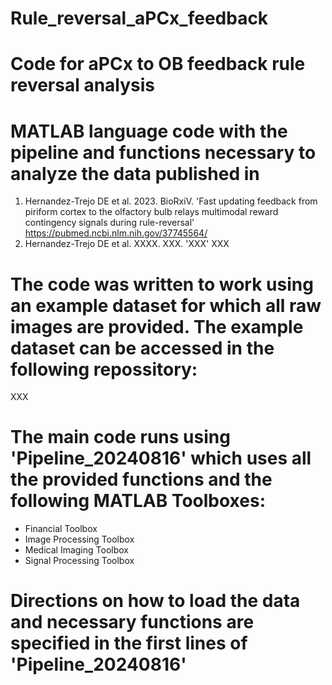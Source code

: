 # Rule_reversal_aPCx_feedback
# Code for aPCx to OB feedback rule reversal analysis

# MATLAB language code with the pipeline and functions necessary to analyze the data published in
  1. Hernandez-Trejo DE et al. 2023. BioRxiV. 'Fast updating feedback from piriform cortex to the olfactory bulb relays multimodal reward contingency signals during rule-reversal'
      https://pubmed.ncbi.nlm.nih.gov/37745564/
  3. Hernandez-Trejo DE et al. XXXX. XXX. 'XXX'
      XXX
     
# The code was written to work using an example dataset for which all raw images are provided. The example dataset can be accessed in the following repossitory:

XXX

# The main code runs using 'Pipeline_20240816' which uses all the provided functions and the following MATLAB Toolboxes:
- Financial Toolbox
- Image Processing Toolbox
- Medical Imaging Toolbox
- Signal Processing Toolbox

# Directions on how to load the data and necessary functions are specified in the first lines of 'Pipeline_20240816'
